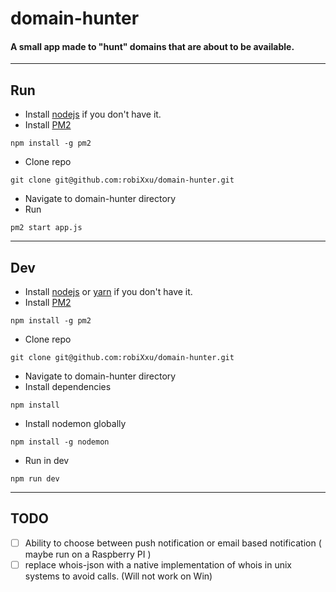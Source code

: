 # domain-hunter

#### A small app made to "hunt" domains that are about to be available.
---

## Run

* Install [nodejs](https://nodejs.org/en/download/) if you don't have it.
* Install [PM2](https://pm2.io/doc/en/runtime/quick-start/)
```
npm install -g pm2
```
* Clone repo
```
git clone git@github.com:robiXxu/domain-hunter.git
```
* Navigate to domain-hunter directory
* Run
```
pm2 start app.js
```

---

## Dev
* Install [nodejs](https://nodejs.org/en/download/) or [yarn](https://yarnpkg.com/en/docs/install) if you don't have it. 
* Install [PM2](https://pm2.io/doc/en/runtime/quick-start/)
```
npm install -g pm2
```
* Clone repo
```
git clone git@github.com:robiXxu/domain-hunter.git
```
* Navigate to domain-hunter directory
* Install dependencies
```
npm install
```
* Install nodemon globally
```
npm install -g nodemon
```
* Run in dev
```
npm run dev
```
---

## TODO
- [ ] Ability to choose between push notification or email based notification ( maybe run on a Raspberry PI )
- [ ] replace whois-json with a native implementation of whois in unix systems to avoid calls. (Will not work on Win)
